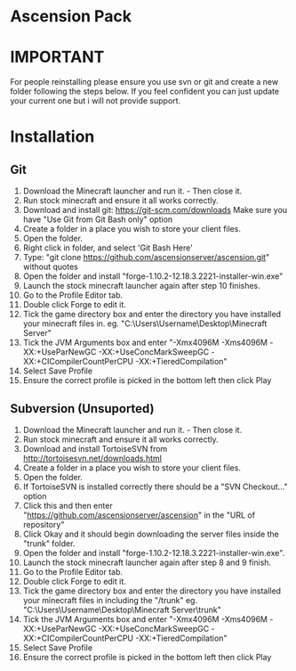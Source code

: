 # Ascension Pack

# IMPORTANT
For people reinstalling please ensure you use svn or git and create a new folder following the steps below. If you feel confident you can just update your current one but i will not provide support.

# Installation

## Git

1. Download the Minecraft launcher and run it. - Then close it.
2. Run stock minecraft and ensure it all works correctly.
3. Download and install git: https://git-scm.com/downloads Make sure you have "Use Git from Git Bash only" option
4. Create a folder in a place you wish to store your client files.
5. Open the folder.
6. Right click in folder, and select 'Git Bash Here'
7. Type: "git clone https://github.com/ascensionserver/ascension.git" without quotes
8. Open the folder and install "forge-1.10.2-12.18.3.2221-installer-win.exe"
9. Launch the stock minecraft launcher again after step 10 finishes.
10. Go to the Profile Editor tab.
11. Double click Forge to edit it.
13. Tick the game directory box and enter the directory you have installed your minecraft files in. eg. "C:\Users\Username\Desktop\Minecraft Server"
14. Tick the JVM Arguments box and enter "-Xmx4096M -Xms4096M -XX:+UseParNewGC -XX:+UseConcMarkSweepGC -XX:+CICompilerCountPerCPU -XX:+TieredCompilation"
15. Select Save Profile
16. Ensure the correct profile is picked in the bottom left then click Play

## Subversion (Unsuported)

1. Download the Minecraft launcher and run it. - Then close it.
2. Run stock minecraft and ensure it all works correctly.
3. Download and install TortoiseSVN from http://tortoisesvn.net/downloads.html
4. Create a folder in a place you wish to store your client files.
5. Open the folder.
6. If TortoiseSVN is installed correctly there should be a "SVN Checkout..." option
7. Click this and then enter "https://github.com/ascensionserver/ascension" in the "URL of repository"
8. Click Okay and it should begin downloading the server files inside the "trunk" folder.
9. Open the folder and install "forge-1.10.2-12.18.3.2221-installer-win.exe".
10. Launch the stock minecraft launcher again after step 8 and 9 finish.
11. Go to the Profile Editor tab.
12. Double click Forge to edit it.
13. Tick the game directory box and enter the directory you have installed your minecraft files in including the "/trunk" eg. "C:\Users\Username\Desktop\Minecraft Server\trunk"
14. Tick the JVM Arguments box and enter "-Xmx4096M -Xms4096M -XX:+UseParNewGC -XX:+UseConcMarkSweepGC -XX:+CICompilerCountPerCPU -XX:+TieredCompilation"
15. Select Save Profile
16. Ensure the correct profile is picked in the bottom left then click Play

